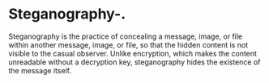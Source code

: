 # Steganography-.
Steganography is the practice of concealing a message, image, or file within another message, image, or file, so that the hidden content is not visible to the casual observer. Unlike encryption, which makes the content unreadable without a decryption key, steganography hides the existence of the message itself.
